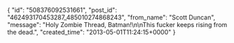  {
   "id": "508376092531661",
   "post_id": "462493170453287_485010274868243",
   "from_name": "Scott Duncan",
   "message": "Holy Zombie Thread, Batman!\n\nThis fucker keeps rising from the dead.",
   "created_time": "2013-05-01T11:24:15+0000"
 }
